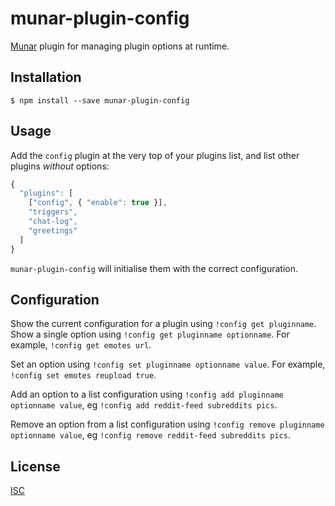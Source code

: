 # munar-plugin-config

[Munar] plugin for managing plugin options at runtime.

## Installation

```shell
$ npm install --save munar-plugin-config
```

## Usage

Add the `config` plugin at the very top of your plugins list, and list other
plugins _without_ options:

```js
{
  "plugins": [
    ["config", { "enable": true }],
    "triggers",
    "chat-log",
    "greetings"
  ]
}
```

`munar-plugin-config` will initialise them with the correct configuration.

## Configuration

Show the current configuration for a plugin using `!config get pluginname`. Show
a single option using `!config get pluginname optionname`. For example, `!config
get emotes url`.

Set an option using `!config set pluginname optionname value`. For example,
`!config set emotes reupload true`.

Add an option to a list configuration using `!config add pluginname optionname
value`, eg `!config add reddit-feed subreddits pics`.

Remove an option from a list configuration using `!config remove pluginname
optionname value`, eg `!config remove reddit-feed subreddits pics`.

## License

[ISC]

[Munar]: http://munar.space
[ISC]: ../../LICENSE
